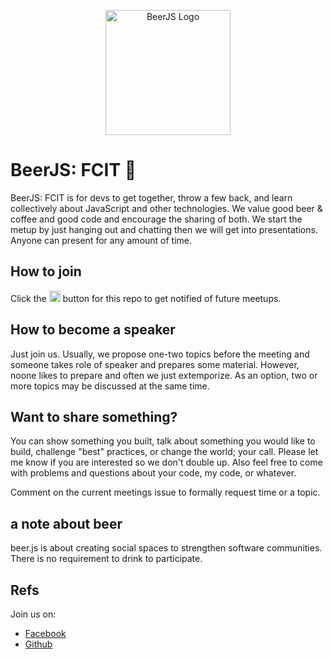 <p align="center">
  <img src="https://camo.githubusercontent.com/4d3cb8b6f84c587d1e44d5524b40821429493c48/68747470733a2f2f7365637572652e67726176617461722e636f6d2f6176617461722f34336333363063353362373933636662313366373765666365653362643563623f733d34323026643d68747470733a2f2f613234382e652e616b616d61692e6e65742f6173736574732e6769746875622e636f6d253246696d6167657325324667726176617461727325324667726176617461722d6f72672d3432302e706e67" width="200px" alt="BeerJS Logo">
</p>

# BeerJS: FCIT :wave:
BeerJS: FCIT is for devs to get together, throw a few back, and learn collectively about JavaScript and other technologies. We value good beer & coffee and good code and encourage the sharing of both. We start the metup by just hanging out and chatting then we will get into presentations. Anyone can present for any amount of time.

## How to join
Click the <img src="http://beerjs.github.io/sf/assets/watch.png" height="18"/> button for this repo to get notified of future meetups.


## How to become a speaker
Just join us. Usually, we propose one-two topics before the meeting and someone takes role of speaker and prepares some material.
However, noone likes to prepare and often we just extemporize. As an option, two or more topics may be discussed at the same time.

## Want to share something?
You can show something you built, talk about something you would like to build, challenge "best" practices, or change the world; your call. Please let me know if you are interested so we don't double up.
Also feel free to come with problems and questions about your code, my code, or whatever.

Comment on the current meetings issue to formally request time or a topic.

## a note about beer
beer.js is about creating social spaces to strengthen software communities. There is no requirement to drink to participate.

## Refs

Join us on:
* [Facebook][fb-url]
* [Github][gh-url]



[fb-url]: https://facebook.com/fcitdev
[gh-url]: https://github.com/fcitdev
